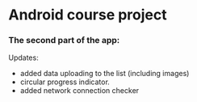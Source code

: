 # Android course project

### The second part of the app:
Updates:
* added data uploading to the list (including images)
* circular progress indicator.
* added network connection checker 
